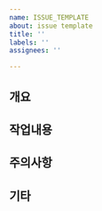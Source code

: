 ```yaml
---
name: ISSUE_TEMPLATE
about: issue template
title: ''
labels: ''
assignees: ''

---
```


## 개요

## 작업내용

## 주의사항

## 기타
